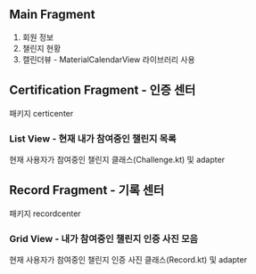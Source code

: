 ## Main Fragment

1. 회원 정보
2. 챌린지 현황
3. 캘린더뷰 - MaterialCalendarView 라이브러리 사용

## Certification Fragment - 인증 센터

패키지 certicenter

### List View - 현재 내가 참여중인 챌린지 목록

현재 사용자가 참여중인 챌린지 클래스(Challenge.kt) 및 adapter

## Record Fragment - 기록 센터

패키지 recordcenter

### Grid View - 내가 참여중인 챌린지 인증 사진 모음

현재 사용자가 참여중인 챌린지 인증 사진 클래스(Record.kt) 및 adapter
